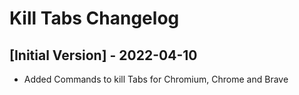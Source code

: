 # Kill Tabs Changelog

## [Initial Version] - 2022-04-10
- Added Commands to kill Tabs for Chromium, Chrome and Brave
